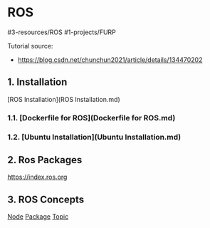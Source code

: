 # ROS
#3-resources/ROS #1-projects/FURP 

Tutorial source:
  - https://blog.csdn.net/chunchun2021/article/details/134470202
## 1. Installation 
[ROS Installation](ROS Installation.md)
### 1.1. [Dockerfile for ROS](Dockerfile for ROS.md)

### 1.2. [Ubuntu Installation](Ubuntu Installation.md)

## 2. Ros Packages
https://index.ros.org

## 3. ROS Concepts
[Node](Node.md)
[Package](Package.md)
[Topic](Topic.md)